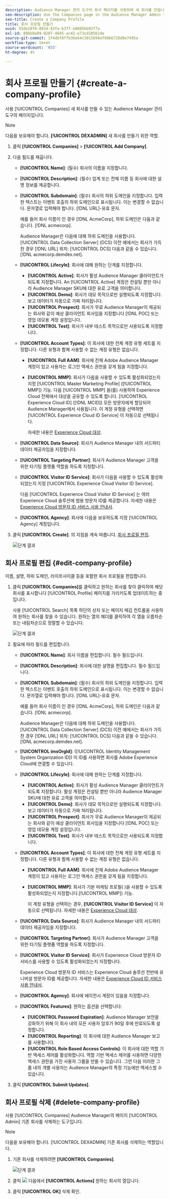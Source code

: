 ```yaml
---
description: Audience Manager 관리 도구의 회사 페이지를 사용하여 새 회사를 만듭니다.
seo-description: Use the Companies page in the Audience Manager Admin tool to create a new company.
seo-title: Create a Company Profile
title: 회사 프로필 만들기
uuid: 55de18f8-883d-43fe-b37f-e8805bb92f7a
exl-id: 80bb8a89-0207-4645-ac42-e73cd10561de
source-git-commit: 1f4dbf8f7b36e64c3015b98ef90b6726d0e7495a
workflow-type: tm+mt
source-wordcount: '933'
ht-degree: 4%

---
```


# 회사 프로필 만들기 {#create-a-company-profile}

사용 [!UICONTROL Companies] 새 회사를 만들 수 있는 Audience Manager 관리 도구의 페이지입니다.

<!-- t_create_company.xml -->

>[!NOTE]
>
>다음을 보유해야 합니다. **[!UICONTROL DEXADMIN]** 새 회사를 만들기 위한 역할.

1. 클릭 **[!UICONTROL Companies]** > **[!UICONTROL Add Company]**.
1. 다음 필드를 채웁니다.

   * **[!UICONTROL Name]**: (필수) 회사의 이름을 지정합니다.
   * **[!UICONTROL Description]**: (필수) 업계 또는 전체 이름 등 회사에 대한 설명 정보를 제공합니다.
   * **[!UICONTROL Subdomain]**: (필수) 회사의 하위 도메인을 지정합니다. 입력한 텍스트는 이벤트 호출의 하위 도메인으로 표시됩니다. 이는 변경할 수 없습니다. 문자열로 입력해야 합니다. [!DNL URL]-유효 문자.

      예를 들어 회사 이름이 인 경우 [!DNL AcmeCorp], 하위 도메인은 다음과 같습니다. [!DNL acmecorp].

      Audience Manager은 다음에 대해 하위 도메인을 사용합니다. [!UICONTROL Data Collection Server] (DCS) 이전 예에서는 회사가 가득 찬 경우 [!DNL URL] 위치: [!UICONTROL DCS] 다음과 같을 수 있습니다. [!DNL acmecorp.demdex.net].

   * **[!UICONTROL Lifecyle]**: 회사에 대해 원하는 단계를 지정합니다.
      * **[!UICONTROL Active]**: 회사가 활성 Audience Manager 클라이언트가 되도록 지정합니다. An [!UICONTROL Active] 계정은 컨설팅 뿐만 아니라 Audience Manager SKU에 대한 유료 고객을 의미합니다.
      * **[!UICONTROL Demo]**: 회사가 데모 목적으로만 실행되도록 지정합니다. 보고 데이터가 자동으로 가짜 처리됩니다.
      * **[!UICONTROL Prospect]**: 회사가 무료 Audience Manager이 제공되는 회사와 같이 예상 클라이언트 회사임을 지정합니다 [!DNL POC] 또는 영업 데모용 계정 설정입니다.
      * **[!UICONTROL Test]**: 회사가 내부 테스트 목적으로만 사용되도록 지정합니다.
   * **[!UICONTROL Account Types]**: 이 회사에 대한 전체 계정 유형 세트를 지정합니다. 다른 유형과 함께 사용할 수 없는 계정 유형은 없습니다.
      * **[!UICONTROL Full AAM]**: 회사에 전체 Adobe Audience Manager 계정이 있고 사용자는 로그인 액세스 권한을 갖게 됨을 지정합니다.
      * **[!UICONTROL MMP]**: 회사가 다음을 사용할 수 있도록 활성화되었는지 지정 [!UICONTROL Master Marketing Profile] ([!UICONTROL MMP]) 기능. 다음 [!UICONTROL MMP] 을(를) 사용하여 Experience Cloud 전체에서 대상을 공유할 수 있도록 합니다. [!UICONTROL Experience Cloud ID] ([!DNL MCID]) 모든 방문자에게 할당되어 Audience Manager에서 사용됩니다. 이 계정 유형을 선택하면 [!UICONTROL Experience Cloud ID Service] 이 자동으로 선택됩니다.

         자세한 내용은 [Experience Cloud 대상](https://experienceleague.adobe.com/docs/core-services/interface/services/audiences/audience-library.html?lang=en).
   * **[!UICONTROL Data Source]**: 회사가 Audience Manager 내의 서드파티 데이터 제공자임을 지정합니다.
   * **[!UICONTROL Targeting Partner]**: 회사가 Audience Manager 고객을 위한 타기팅 플랫폼 역할을 하도록 지정합니다.
   * **[!UICONTROL Visitor ID Service]**: 회사가 다음을 사용할 수 있도록 활성화되었는지 지정 [!UICONTROL Experience Cloud Visitor ID Service].

      다음 [!UICONTROL Experience Cloud Visitor ID Service] 는 여러 Experience Cloud 솔루션에 범용 방문자 ID를 제공합니다. 자세한 내용은 [Experience Cloud 방문자 ID 서비스 사용 안내서](https://experienceleague.adobe.com/docs/id-service/using/intro/overview.html?lang=en).

   * **[!UICONTROL Agency]**: 회사에 다음을 보유하도록 지정 [!UICONTROL Agency] 계정입니다.



1. 클릭 **[!UICONTROL Create]**. 의 지침을 계속 따릅니다. [회사 프로필 편집](../companies/admin-manage-company-profiles.md#edit-company-profile).

   ![단계 결과](assets/add_company.png)

## 회사 프로필 편집 {#edit-company-profile}

이름, 설명, 하위 도메인, 라이프사이클 등을 포함한 회사 프로필을 편집합니다.

<!-- t_edit_company_profile.xml -->

1. 클릭 **[!UICONTROL Companies]**&#x200B;를 클릭하고 원하는 회사를 찾아 클릭하여 해당 회사를 표시합니다 [!UICONTROL Profile] 페이지를 가리키도록 업데이트하는 중입니다.

   사용 [!UICONTROL Search] 목록 하단의 상자 또는 페이지 매김 컨트롤을 사용하여 원하는 회사를 찾을 수 있습니다. 원하는 열의 헤더를 클릭하여 각 열을 오름차순 또는 내림차순으로 정렬할 수 있습니다.

   ![단계 결과](assets/profile_company.png)

1. 필요에 따라 필드를 편집합니다. 

   * **[!UICONTROL Name]**: 회사 이름을 편집합니다. 필수 필드입니다.
   * **[!UICONTROL Description]**: 회사에 대한 설명을 편집합니다. 필수 필드입니다.
   * **[!UICONTROL Subdomain]**: (필수) 회사의 하위 도메인을 지정합니다. 입력한 텍스트는 이벤트 호출의 하위 도메인으로 표시됩니다. 이는 변경할 수 없습니다. 문자열로 입력해야 합니다. [!DNL URL]-유효 문자.

      예를 들어 회사 이름이 인 경우 [!DNL AcmeCorp], 하위 도메인은 다음과 같습니다. [!DNL acmecorp].

      Audience Manager은 다음에 대해 하위 도메인을 사용합니다. [!UICONTROL Data Collection Server] (DCS) 이전 예에서는 회사가 가득 찬 경우 [!DNL URL] 위치: [!UICONTROL DCS] 다음과 같을 수 있습니다. [!DNL acmecorp.demdex.net].

   * **[!UICONTROL imsOrgld]**: ([!UICONTROL Identity Management System Organization ID]) 이 ID를 사용하면 회사를 Adobe Experience Cloud에 연결할 수 있습니다.
   * **[!UICONTROL Lifecyle]**: 회사에 대해 원하는 단계를 지정합니다.
      * **[!UICONTROL Active]**: 회사가 활성 Audience Manager 클라이언트가 되도록 지정합니다. 활성 계정은 컨설팅 뿐만 아니라 Audience Manager SKU에 대한 유료 고객을 의미합니다.
      * **[!UICONTROL Demo]**: 회사가 데모 목적으로만 실행되도록 지정합니다. 보고 데이터가 자동으로 가짜 처리됩니다.
      * **[!UICONTROL Prospect]**: 회사가 무료 Audience Manager이 제공되는 회사와 같이 예상 클라이언트 회사임을 지정합니다 [!DNL POC] 또는 영업 데모용 계정 설정입니다.
      * **[!UICONTROL Test]**: 회사가 내부 테스트 목적으로만 사용되도록 지정합니다.
   * **[!UICONTROL Account Types]**: 이 회사에 대한 전체 계정 유형 세트를 지정합니다. 다른 유형과 함께 사용할 수 없는 계정 유형은 없습니다.
      * **[!UICONTROL Full AAM]**: 회사에 전체 Adobe Audience Manager 계정이 있고 사용자는 로그인 액세스 권한을 갖게 됨을 지정합니다.
      * **[!UICONTROL MMP]**: 회사가 기본 마케팅 프로필( )을 사용할 수 있도록 활성화되었는지 지정합니다.[!UICONTROL MMP]) 기능.

         이 계정 유형을 선택하는 경우, **[!UICONTROL Visitor ID Service]** 이 자동으로 선택됩니다.
자세한 내용은 [Experience Cloud 대상](https://experienceleague.adobe.com/docs/core-services/interface/services/audiences/audience-library.html?lang=en).
   * **[!UICONTROL Data Source]**: 회사가 Audience Manager 내의 서드파티 데이터 제공자임을 지정합니다.
   * **[!UICONTROL Targeting Partner]**: 회사가 Audience Manager 고객을 위한 타기팅 플랫폼 역할을 하도록 지정합니다.
   * **[!UICONTROL Visitor ID Service]**: 회사가 Experience Cloud 방문자 ID 서비스를 사용할 수 있도록 활성화되었는지 지정합니다.

      Experience Cloud 방문자 ID 서비스는 Experience Cloud 솔루션 전반에 유니버설 방문자 ID를 제공합니다. 자세한 내용은 [Experience Cloud ID 서비스 사용 안내서](https://experienceleague.adobe.com/docs/id-service/using/home.html?lang=en).

   * **[!UICONTROL Agency]**: 회사에 에이전시 계정이 있음을 지정합니다.
   * **[!UICONTROL Features]**: 원하는 옵션을 선택합니다:
      * **[!UICONTROL Password Expiration]**: Audience Manager 보안을 강화하기 위해 이 회사 내의 모든 사용자 암호가 90일 후에 만료되도록 설정합니다.
      * **[!UICONTROL Reporting]**: 이 회사에 대한 Audience Manager 보고를 사용합니다.
      * **[!UICONTROL Role Based Access Controls]**: 이 회사에 대한 역할 기반 액세스 제어를 활성화합니다. 역할 기반 액세스 제어를 사용하면 다양한 액세스 권한을 가진 사용자 그룹을 만들 수 있습니다. 그런 다음 이러한 그룹 내의 개별 사용자는 Audience Manager의 특정 기능에만 액세스할 수 있습니다.


1. 클릭 **[!UICONTROL Submit Updates]**.

## 회사 프로필 삭제 {#delete-company-profile}

사용 [!UICONTROL Companies] Audience Manager의 페이지 [!UICONTROL Admin] 기존 회사를 삭제하는 도구입니다.

<!-- t_delete_company.xml -->

>[!NOTE]
>
>다음을 보유해야 합니다. [!UICONTROL DEXADMIN] 기존 회사를 삭제하는 역할입니다.

1. 기존 회사를 삭제하려면 **[!UICONTROL Companies]**.

   ![단계 결과](assets/companies.png)

1. 클릭  ![](assets/icon_delete.png) 다음에서 **[!UICONTROL Actions]** 원하는 회사의 열입니다.
1. 클릭 **[!UICONTROL OK]** 삭제 확인.

